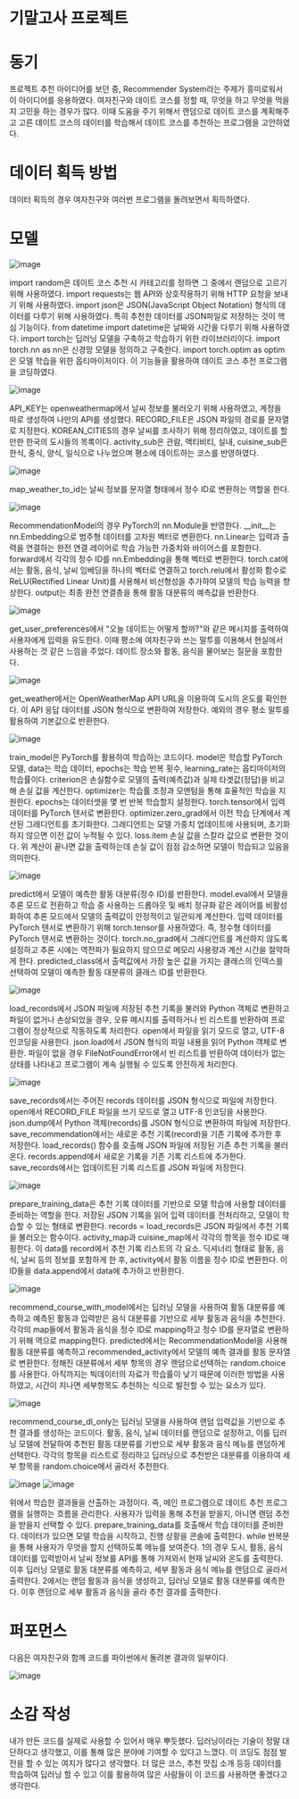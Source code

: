 # 기말고사 프로젝트

# 동기
프로젝트 추천 아이디어를 보던 중, Recommender System라는 주제가 흥미로워서 이 아이디어를 응용하였다. 여자친구와 데이트 코스를 정할 때, 무엇을 하고 무엇을 먹을 지 고민을 하는 경우가 많다. 이때 도움을 주기 위해서 랜덤으로 데이트 코스를 계획해주고 고른 데이트 코스의 데이터를 학습해서 데이트 코스를 추천하는 프로그램을 고안하였다.

# 데이터 획득 방법
데이터 획득의 경우 여자친구와 여러번 프로그램을 돌려보면서 획득하였다.

# 모델
![image](https://github.com/user-attachments/assets/91ee6de0-3044-447b-be9b-6970e477f5b9)

import random은 데이트 코스 추천 시 카테고리를 정하면 그 중에서 랜덤으로 고르기 위해 사용하였다. 
import requests는 웹 API와 상호작용하기 위해 HTTP 요청을 보내기 위해 사용하였다.
import json은 JSON(JavaScript Object Notation) 형식의 데이터를 다루기 위해 사용하였다. 특히 추천한 데이터를 JSON파일로 저장하는 것이 핵심 기능이다. 
from datetime import datetime은 날짜와 시간을 다루기 위해 사용하였다. 
import torch는 딥러닝 모델을 구축하고 학습하기 위한 라이브러리이다.
import torch.nn as nn은 신경망 모델을 정의하고 구축한다.
import torch.optim as optim은 모델 학습을 위한 옵티마이저이다.
이 기능들을 활용하여 데이트 코스 추천 프로그램을 코딩하였다. 

![image](https://github.com/user-attachments/assets/fb994e08-0a1a-4407-974a-0171292353ff)

API_KEY는 openweathermap에서 날씨 정보를 불러오기 위해 사용하였고, 계정을 따로 생성하여 나만의 API를 생성했다.
RECORD_FILE은 JSON 파일의 경로를 문자열로 지정한다.
KOREAN_CITIES의 경우 날씨를 조사하기 위해 정리하였고, 데이트를 할 만한 한국의 도시들의 목록이다.
activity_sub은 관람, 액티비티, 실내, cuisine_sub은 한식, 중식, 양식, 일식으로 나누었으며 평소에 데이트하는 코스를 반영하였다.

![image](https://github.com/user-attachments/assets/87565617-8e55-427a-83bb-476590183dc6)

map_weather_to_id는 날씨 정보를 문자열 형태에서 정수 ID로 변환하는 역할을 한다.

![image](https://github.com/user-attachments/assets/ff20e2dc-d76b-4f7b-b3f3-7ce7014b90e0)

RecommendationModel의 경우 PyTorch의 nn.Module을 반영한다.
__init__는 nn.Embedding으로 범주형 데이터를 고차원 벡터로 변환한다. nn.Linear는 입력과 출력을 연결하는 완전 연결 레이어로 학습 가능한 가중치와 바이어스를 포함한다. forward에서  각각의 정수 ID를 nn.Embedding을 통해 벡터로 변환한다. torch.cat에서는 활동, 음식, 날씨 임베딩을 하나의 벡터로 연결하고 torch.relu에서 활성화 함수로 ReLU(Rectified Linear Unit)를 사용해서 비선형성을 추가하여 모델의 학습 능력을 향상한다. output는 최종 완전 연결층을 통해 활동 대분류의 예측값을 반환한다.

![image](https://github.com/user-attachments/assets/1f190c38-5f62-4d3c-8b77-30ec91c5fe38)

get_user_preferences에서 "오늘 데이트는 어떻게 할까?"와 같은 메시지를 출력하여 사용자에게 입력을 유도한다. 이때 평소에 여자친구와 쓰는 말투를 이용해서 현실에서 사용하는 것 같은 느낌을 주었다. 데이트 장소와 활동, 음식을 물어보는 질문을 포함한다. 

![image](https://github.com/user-attachments/assets/868c7de6-36ff-461a-9514-c23eec0aaaba)

get_weather에서는 OpenWeatherMap API URL을 이용하여 도시의 온도를 확인한다. 이 API 응답 데이터를 JSON 형식으로 변환하여 저장한다. 예외의 경우 평소 말투를 활용하여 기본값으로 반환한다.

![image](https://github.com/user-attachments/assets/5a84e063-0c34-4267-8e9e-951e13c67355)

train_model은 PyTorch를 활용하여 학습하는 코드이다. model은 학습할 PyTorch 모델, data는 학습 데이터, epochs는 학습 반복 횟수, learning_rate는 옵티마이저의 학습률이다. criterion은 손실함수로 모델의 출력(예측값)과 실제 타겟값(정답)을 비교해 손실 값을 계산한다. optimizer는 학습률 조정과 모멘텀을 통해 효율적인 학습을 지원한다. epochs는 데이터셋을 몇 번 반복 학습할지 설정한다. torch.tensor에서 입력 데이터를 PyTorch 텐서로 변환한다. optimizer.zero_grad에서 이전 학습 단계에서 계산된 그래디언트를 초기화한다. 그래디언트는 모델 가중치 업데이트에 사용되며, 초기화하지 않으면 이전 값이 누적될 수 있다. loss.item 손실 값을 스칼라 값으로 변환한 것이다. 위 계산이 끝나면 값을 출력하는데 손실 값이 점점 감소하면 모델이 학습되고 있음을 의미한다.

![image](https://github.com/user-attachments/assets/291061a2-50b9-4340-b23e-2317943634a1)

predict에서 모델이 예측한 활동 대분류(정수 ID)를 반환한다. model.eval에서 모델을 추론 모드로 전환하고 학습 중 사용하는 드롭아웃 및 배치 정규화 같은 레이어를 비활성화하여 추론 모드에서 모델의 출력값이 안정적이고 일관되게 계산한다. 입력 데이터를 PyTorch 텐서로 변환하기 위해 torch.tensor를 사용하였다. 즉, 정수형 데이터를 PyTorch 텐서로 변환하는 것이다. torch.no_grad에서 그래디언트를 계산하지 않도록 설정하고 추론 시에는 역전파가 필요하지 않으므로 메모리 사용량과 계산 시간을 절약하게 한다. predicted_class에서 출력값에서 가장 높은 값을 가지는 클래스의 인덱스를 선택하여 모델이 예측한 활동 대분류의 클래스 ID를 반환한다.

![image](https://github.com/user-attachments/assets/0e6dc715-9dc0-40d8-8132-41cd8ee883ee)

load_records에서 JSON 파일에 저장된 추천 기록을 불러와 Python 객체로 변환하고 파일이 없거나 손상되었을 경우, 오류 메시지를 출력하거나 빈 리스트를 반환하여 프로그램이 정상적으로 작동하도록 처리한다. open에서 파일을 읽기 모드로 열고, UTF-8 인코딩을 사용한다. json.load에서 JSON 형식의 파일 내용을 읽어 Python 객체로 변환한. 파일이 없을 경우 FileNotFoundError에서 빈 리스트를 반환하여 데이터가 없는 상태를 나타내고 프로그램이 계속 실행될 수 있도록 안전하게 처리한다.

![image](https://github.com/user-attachments/assets/576ed5b5-f5d8-4821-8648-a7183a9cf890)

save_records에서는 주어진 records 데이터를 JSON 형식으로 파일에 저장한다. open에서 RECORD_FILE 파일을 쓰기 모드로 열고 UTF-8 인코딩을 사용한다. json.dump에서 Python 객체(records)를 JSON 형식으로 변환하여 파일에 저장한다.
save_recommendation에서는 새로운 추천 기록(record)을 기존 기록에 추가한 후 저장한다. load_records() 함수를 호출해 JSON 파일에 저장된 기존 추천 기록을 불러온다. records.append에서 새로운 기록을 기존 기록 리스트에 추가한다. save_records에서는 업데이트된 기록 리스트를 JSON 파일에 저장한다. 

![image](https://github.com/user-attachments/assets/1bd6bd6f-c6a2-414c-b72f-bc1ad273402c)

prepare_training_data은 추천 기록 데이터를 기반으로 모델 학습에 사용할 데이터를 준비하는 역할을 한다. 저장된 JSON 기록을 읽어 입력 데이터를 전처리하고, 모델이 학습할 수 있는 형태로 변환한다. records = load_records은 JSON 파일에서 추천 기록을 불러오는 함수이다. activity_map과 cuisine_map에서 각각의 항목을 정수 ID로 매핑한다. 이 data를 record에서 추천 기록 리스트의 각 요소. 딕셔너리 형태로 활동, 음식, 날씨 등의 정보를 포함하게 한 후, activity에서 활동 이름을 정수 ID로 변환한다. 이 ID들을 data.append에서 data에 추가하고 반환한다.

![image](https://github.com/user-attachments/assets/8804ae0f-c0e0-4df1-a0b6-2f6d8b29a328)

recommend_course_with_model에서는 딥러닝 모델을 사용하여 활동 대분류를 예측하고 예측된 활동과 입력받은 음식 대분류를 기반으로 세부 활동과 음식을 추천한다. 각각의 map들에서 활동과 음식을 정수 ID로 mapping하고 정수 ID를 문자열로 변환하기 위해 역으로 mapping한다. predicted에서는 RecommendationModel을 사용해 활동 대분류를 예측하고 recommended_activity에서 모델의 예측 결과를 활동 문자열로 변환한다. 정해진 대분류에서 세부 항목의 경우 랜덤으로선택하는 random.choice를 사용한다. 아직까지는 빅데이터의 자료가 학습률이 낮기 때문에 이러한 방법을 사용하였고, 시간이 지나면 세부항목도 추천하는 식으로 발전할 수 있는 요소가 있다.

![image](https://github.com/user-attachments/assets/f95dea0c-d575-4869-a19f-0a25c1ca69a2)

recommend_course_dl_only는 딥러닝 모델을 사용하여 랜덤 입력값을 기반으로 추천 결과를 생성하는 코드이다. 활동, 음식, 날씨 데이터를 랜덤으로 설정하고, 이를 딥러닝 모델에 전달하여 추천된 활동 대분류를 기반으로 세부 활동과 음식 메뉴를 랜덤하게 선택한다. 각각의 항목을 리스트로 정리하고 딥러닝으로 추천받은 대분류를 이용하여 세부 항목을 random.choice에서 골라서 추천한다.

![image](https://github.com/user-attachments/assets/059418bf-a968-4d93-8a68-3cefc1fa315b)
![image](https://github.com/user-attachments/assets/0d4e8666-7c7b-427e-a53d-59cd937c94b2)

위에서 학습한 결과들을 산출하는 과정이다. 즉, 메인 프로그램으로 데이트 추천 프로그램을 실행하는 흐름을 관리한다. 사용자가 입력을 통해 추천을 받을지, 아니면 랜덤 추천을 받을지 선택할 수 있다. prepare_training_data를 호출해서 학습 데이터를 준비한다. 데이터가 있으면 모델 학습을 시작하고, 진행 상황을 콘솔에 출력한다. while 반복문을 통해 사용자가 무엇을 할지 선택하도록 메뉴를 보여준다. 1의 경우 도시, 활동, 음식 데이터를 입력받아서 날씨 정보를 API를 통해 가져와서 현재 날씨와 온도를 출력한다. 이후 딥러닝 모델로 활동 대분류를 예측하고, 세부 활동과 음식 메뉴를 랜덤으로 골라서 출력한다. 2에서는 랜덤 활동과 음식을 생성하고, 딥러닝 모델로 활동 대분류를 예측한다. 이후 랜덤으로 세부 활동과 음식을 골라 추천 결과를 출력한다.


# 퍼포먼스
다음은 여자친구와 함께 코드를 파이썬에서 돌려본 결과의 일부이다.

![image](https://github.com/user-attachments/assets/933b35c2-b81a-49f7-988a-ace21dac266d)




# 소감 작성
내가 만든 코드를 실제로 사용할 수 있어서 매우 뿌듯했다. 딥러닝이라는 기술이 정말 대단하다고 생각했고, 이를 통해 많은 분야에 기여할 수 있다고 느꼈다. 이 코딩도 점점 발전을 할 수 있는 여지가 많다고 생각했다. 더 많은 코스, 추천 맛집 소개 등등 데이터를 학습하여 딥러닝 할 수 있고 이를 활용하여 많은 사람들이 이 코드를 사용하면 좋겠다고 생각한다.
